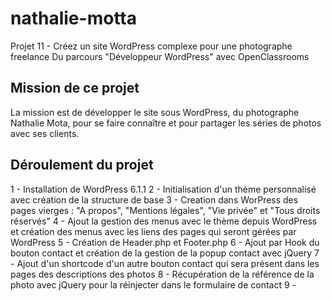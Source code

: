 # nathalie-motta

Projet 11 - Créez un site WordPress complexe pour une photographe freelance
Du parcours "Développeur WordPress" avec OpenClassrooms

## Mission de ce projet

La mission est de développer le site sous WordPress, du photographe Nathalie Mota, pour se faire connaître et pour partager les séries de photos avec ses clients.

## Déroulement du projet

1 - Installation de WordPress 6.1.1
2 - Initialisation d'un thème personnalisé avec création de la structure de base
3 - Creation dans WorPress des pages vierges : "A propos", "Mentions légales", "Vie privée" et "Tous droits réservés"
4 - Ajout la gestion des menus avec le thème depuis WordPress et création des menus avec les liens des pages qui seront gérées par WordPress
5 - Création de Header.php et Footer.php
6 - Ajout par Hook du bouton contact et création de la gestion de la popup contact avec jQuery
7 - Ajout d'un shortcode d'un autre bouton contact qui sera présent dans les pages des descriptions des photos
8 - Récupération de la référence de la photo avec jQuery pour la réinjecter dans le formulaire de contact
9 -
